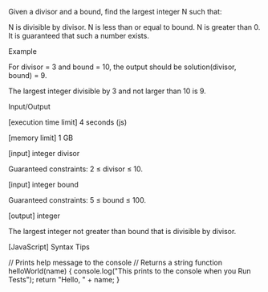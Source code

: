 Given a divisor and a bound, find the largest integer N such that:

N is divisible by divisor.
N is less than or equal to bound.
N is greater than 0.
It is guaranteed that such a number exists.

Example

For divisor = 3 and bound = 10, the output should be
solution(divisor, bound) = 9.

The largest integer divisible by 3 and not larger than 10 is 9.

Input/Output

[execution time limit] 4 seconds (js)

[memory limit] 1 GB

[input] integer divisor

Guaranteed constraints:
2 ≤ divisor ≤ 10.

[input] integer bound

Guaranteed constraints:
5 ≤ bound ≤ 100.

[output] integer

The largest integer not greater than bound that is divisible by divisor.

[JavaScript] Syntax Tips

// Prints help message to the console
// Returns a string
function helloWorld(name) {
    console.log("This prints to the console when you Run Tests");
    return "Hello, " + name;
}